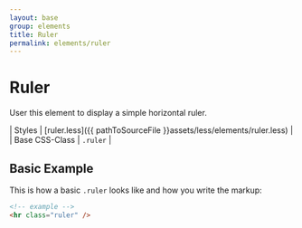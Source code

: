```yaml
---
layout: base
group: elements
title: Ruler
permalink: elements/ruler
---
```


# Ruler

<p class="intro">User this element to display a simple horizontal ruler.</p>

| Styles         | [ruler.less]({{ pathToSourceFile }}assets/less/elements/ruler.less) |
| Base CSS-Class | `.ruler`                                                            |

## Basic Example

This is how a basic `.ruler` looks like and how you write the markup:

```html
<!-- example -->
<hr class="ruler" />
```
